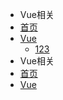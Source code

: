 *  Vue相关
  * [首页](README.md)
  * [Vue](nav.md)
    *  [123](nav.md)
*  Vue相关
  * [首页](README.md)
  * [Vue](nav.md)

